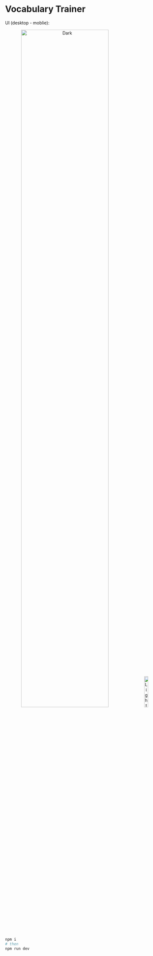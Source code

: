 # Vocabulary Trainer




UI (desktop - moblie):

<p align="center">
  <img alt="Dark" src="https://github.com/Bijan-K/NextJS-Vocabulary-Trainer/assets/80640045/7295640c-a7ea-470a-9126-95659c737413" width="75%">
&nbsp; &nbsp; &nbsp; &nbsp;
  <img alt="Light" src="https://github.com/Bijan-K/NextJS-Vocabulary-Trainer/assets/80640045/ba591bda-2d6b-47b6-aaba-dcd8f937a8aa" width="16%">
</p>



```bash
npm i
# then
npm run dev
```
